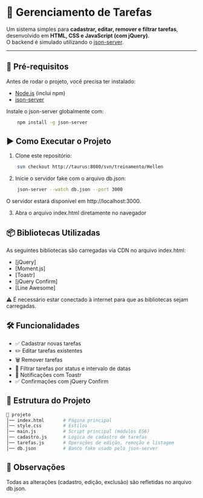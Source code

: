 # 📌 Gerenciamento de Tarefas

Um sistema simples para **cadastrar, editar, remover e filtrar tarefas**, desenvolvido em **HTML, CSS e JavaScript (com jQuery)**.  
O backend é simulado utilizando o [json-server](https://github.com/typicode/json-server).  

---

## 🚀 Pré-requisitos

Antes de rodar o projeto, você precisa ter instalado:

- [Node.js](https://nodejs.org/) (inclui npm)  
- [json-server](https://github.com/typicode/json-server)  

Instale o json-server globalmente com:

```bash
    npm install -g json-server
```

## ▶️ Como Executar o Projeto

1. Clone este repositório:

```bash
    svn checkout http://taurus:8080/svn/treinamento/Hellen
```

2. Inicie o servidor fake com o arquivo db.json:

```bash
    json-server --watch db.json --port 3000
```
O servidor estará disponível em http://localhost:3000.

3. Abra o arquivo index.html diretamente no navegador

## 📦 Bibliotecas Utilizadas
As seguintes bibliotecas são carregadas via CDN no arquivo index.html:

- [jQuery]
- [Moment.js]
- [Toastr]
- [jQuery Confirm]
- [Line Awesome]

⚠️ É necessário estar conectado à internet para que as bibliotecas sejam carregadas.

## 🛠️ Funcionalidades

- ✅ Cadastrar novas tarefas
- ✏️ Editar tarefas existentes
- 🗑️ Remover tarefas
- 🔎 Filtrar tarefas por status e intervalo de datas
- 🔔 Notificações com Toastr
- ✅ Confirmações com jQuery Confirm

## 📂 Estrutura do Projeto

```bash
📁 projeto
│── index.html       # Página principal
│── style.css        # Estilos
│── main.js          # Script principal (módulos ES6)
│── cadastro.js      # Lógica de cadastro de tarefas
│── tarefas.js       # Operações de edição, remoção e listagem
│── db.json          # Banco fake usado pelo json-server
```

## 📌 Observações
Todas as alterações (cadastro, edição, exclusão) são refletidas no arquivo db.json.
